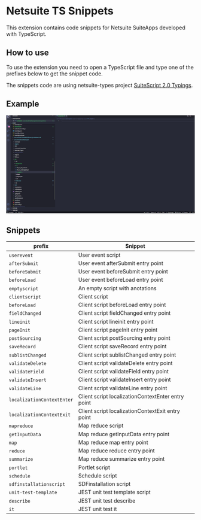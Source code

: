 # Netsuite TS Snippets

This extension contains code snippets for Netsuite SuiteApps developed with TypeScript.

## How to use

To use the extension you need to open a TypeScript file and type one of the prefixes below to get the snippet code. 

The snippets code are using netsuite-types project [SuiteScript 2.0 Typings](https://github.com/headintheclouddev/typings-suitescript-2.0).

## Example 
![](https://raw.githubusercontent.com/AlexandreWeber/netsuite-ts-snippets/main/sample.gif)

## Snippets

| prefix                           | Snippet                                                                                    |
| --------------------------------- | --------------------------------------------------------------------------------------------- |
| `userevent`                  | User event script                                  |
| `afterSubmit`                  | User event afterSubmit entry point                                  |
| `beforeSubmit`                  | User event beforeSubmit entry point                                  |
| `beforeLoad`                  | User event beforeLoad entry point                                  |
| `emptyscript`                  | An empty script with anotations                                  |
| `clientscript`                  | Client script                                  |
| `beforeLoad`                  | Client script beforeLoad entry point                                  |
| `fieldChanged`                  | Client script fieldChanged entry point                                  |
| `lineinit`                  | Client script lineinit entry point                                  |
| `pageInit`                  | Client script pageInit entry point                                  |
| `postSourcing`                  | Client script postSourcing entry point                                  |
| `saveRecord`                  | Client script saveRecord entry point                                  |
| `sublistChanged`                  | Client script sublistChanged entry point                                  |
| `validateDelete`                  | Client script validateDelete entry point                                  |
| `validateField`                  | Client script validateField entry point                                  |
| `validateInsert`                  | Client script validateInsert entry point                                  |
| `validateLine`                  | Client script validateLine entry point                                  |
| `localizationContextEnter`                  | Client script localizationContextEnter entry point                                  |
| `localizationContextExit`                  | Client script localizationContextExit entry point                                  |
| `mapreduce`                  | Map reduce script                                  |
| `getInputData`                  | Map reduce getInputData entry point                                  |
| `map`                  | Map reduce map entry point                                  |
| `reduce`                  | Map reduce reduce entry point                                  |
| `summarize`                  | Map reduce summarize entry point                                  |
| `portlet`                  | Portlet script                                  |
| `schedule`                  | Schedule script                                  |
| `sdfinstallationscript`                  | SDFinstallation script                                  |
| `unit-test-template`                  | JEST unit test template script                                   |
| `describe`                  | JEST unit test describe                                   |
| `it`                  | JEST unit test it                                   |
